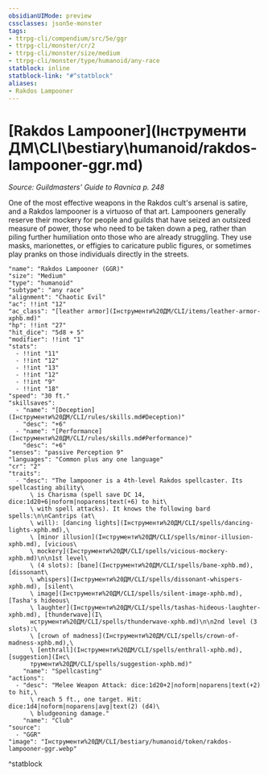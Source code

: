 ```yaml
---
obsidianUIMode: preview
cssclasses: json5e-monster
tags:
- ttrpg-cli/compendium/src/5e/ggr
- ttrpg-cli/monster/cr/2
- ttrpg-cli/monster/size/medium
- ttrpg-cli/monster/type/humanoid/any-race
statblock: inline
statblock-link: "#^statblock"
aliases:
- Rakdos Lampooner
---
```

# [Rakdos Lampooner](Інструменти ДМ\CLI\bestiary\humanoid/rakdos-lampooner-ggr.md)
*Source: Guildmasters' Guide to Ravnica p. 248*  

One of the most effective weapons in the Rakdos cult's arsenal is satire, and a Rakdos lampooner is a virtuoso of that art. Lampooners generally reserve their mockery for people and guilds that have seized an outsized measure of power, those who need to be taken down a peg, rather than piling further humiliation onto those who are already struggling. They use masks, marionettes, or effigies to caricature public figures, or sometimes play pranks on those individuals directly in the streets.

```statblock
"name": "Rakdos Lampooner (GGR)"
"size": "Medium"
"type": "humanoid"
"subtype": "any race"
"alignment": "Chaotic Evil"
"ac": !!int "12"
"ac_class": "[leather armor](Інструменти%20ДМ/CLI/items/leather-armor-xphb.md)"
"hp": !!int "27"
"hit_dice": "5d8 + 5"
"modifier": !!int "1"
"stats":
  - !!int "11"
  - !!int "12"
  - !!int "13"
  - !!int "12"
  - !!int "9"
  - !!int "18"
"speed": "30 ft."
"skillsaves":
  - "name": "[Deception](Інструменти%20ДМ/CLI/rules/skills.md#Deception)"
    "desc": "+6"
  - "name": "[Performance](Інструменти%20ДМ/CLI/rules/skills.md#Performance)"
    "desc": "+6"
"senses": "passive Perception 9"
"languages": "Common plus any one language"
"cr": "2"
"traits":
  - "desc": "The lampooner is a 4th-level Rakdos spellcaster. Its spellcasting ability\
      \ is Charisma (spell save DC 14, dice:1d20+6|noform|noparens|text(+6) to hit\
      \ with spell attacks). It knows the following bard spells:\n\nCantrips (at\
      \ will): [dancing lights](Інструменти%20ДМ/CLI/spells/dancing-lights-xphb.md),\
      \ [minor illusion](Інструменти%20ДМ/CLI/spells/minor-illusion-xphb.md), [vicious\
      \ mockery](Інструменти%20ДМ/CLI/spells/vicious-mockery-xphb.md)\n\n1st level\
      \ (4 slots): [bane](Інструменти%20ДМ/CLI/spells/bane-xphb.md), [dissonant\
      \ whispers](Інструменти%20ДМ/CLI/spells/dissonant-whispers-xphb.md), [silent\
      \ image](Інструменти%20ДМ/CLI/spells/silent-image-xphb.md), [Tasha's hideous\
      \ laughter](Інструменти%20ДМ/CLI/spells/tashas-hideous-laughter-xphb.md), [thunderwave](І\
      нструменти%20ДМ/CLI/spells/thunderwave-xphb.md)\n\n2nd level (3 slots):\
      \ [crown of madness](Інструменти%20ДМ/CLI/spells/crown-of-madness-xphb.md),\
      \ [enthrall](Інструменти%20ДМ/CLI/spells/enthrall-xphb.md), [suggestion](Інс\
      трументи%20ДМ/CLI/spells/suggestion-xphb.md)"
    "name": "Spellcasting"
"actions":
  - "desc": "Melee Weapon Attack: dice:1d20+2|noform|noparens|text(+2) to hit,\
      \ reach 5 ft., one target. Hit: dice:1d4|noform|noparens|avg|text(2) (d4)\
      \ bludgeoning damage."
    "name": "Club"
"source":
  - "GGR"
"image": "Інструменти%20ДМ/CLI/bestiary/humanoid/token/rakdos-lampooner-ggr.webp"
```
^statblock